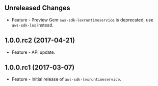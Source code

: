 Unreleased Changes
------------------

* Feature - Preview Gem `aws-sdk-lexruntimeservice` is deprecated, use `aws-sdk-lex` instead.

1.0.0.rc2 (2017-04-21)
------------------

* Feature - API update.

1.0.0.rc1 (2017-03-07)
------------------

* Feature - Initial release of `aws-sdk-lexruntimeservice`.

